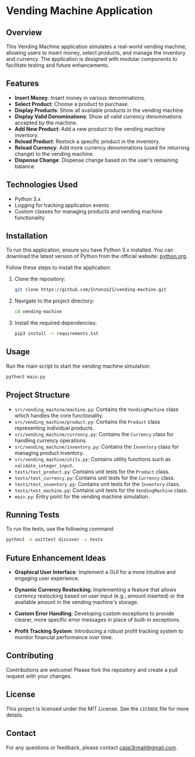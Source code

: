 # Vending Machine Application

## Overview

This Vending Machine application simulates a real-world vending machine, allowing users to insert money, select
products, and manage the inventory and currency. The application is designed with modular components to facilitate
testing and future enhancements.

## Features

- **Insert Money**: Insert money in various denominations.
- **Select Product**: Choose a product to purchase.
- **Display Products**: Show all available products in the vending machine.
- **Display Valid Denominations**: Show all valid currency denominations accepted by the machine.
- **Add New Product**: Add a new product to the vending machine inventory.
- **Reload Product**: Restock a specific product in the inventory.
- **Reload Currency**: Add more currency denominations (used for returning change) to the vending machine.
- **Dispense Change**: Dispense change based on the user's remaining balance.

## Technologies Used

- Python 3.x
- Logging for tracking application events
- Custom classes for managing products and vending machine functionality

## Installation

To run this application, ensure you have Python 3.x installed. You can download the latest version of Python from the
official website: [python.org](https://www.python.org/).

Follow these steps to install the application:

1. Clone the repository:

    ```sh
    git clone https://github.com/Intenzo21/vending-machine.git
    ```

2. Navigate to the project directory:
    ```sh
    cd vending-machine
    ```
3. Install the required dependencies:
    ```sh
    pip3 install -r requirements.txt
    ```

## Usage

Run the main script to start the vending machine simulation:

```sh
python3 main.py
```

## Project Structure

- `src/vending_machine/machine.py`: Contains the `VendingMachine` class which handles the core functionality.
- `src/vending_machine/product.py`: Contains the `Product` class representing individual products.
- `src/vending_machine/currency.py`: Contains the `Currency` class for handling currency operations.
- `src/vending_machine/inventory.py`: Contains the `Inventory` class for managing product inventory.
- `src/vending_machine/utils.py`: Contains utility functions such as `validate_integer_input`.
- `tests/test_product.py`: Contains unit tests for the `Product` class.
- `tests/test_currency.py`: Contains unit tests for the `Currency` class.
- `tests/test_inventory.py`: Contains unit tests for the `Inventory` class.
- `tests/test_machine.py`: Contains unit tests for the `VendingMachine` class.
- `main.py`: Entry point for the vending machine simulation.

## Running Tests

To run the tests, use the following command:

```sh
python3 -m unittest discover -s tests
```

## Future Enhancement Ideas

- **Graphical User Interface**: Implement a GUI for a more intuitive and engaging user experience.

- **Dynamic Currency Restocking**: Implementing a feature that allows currency restocking based on user input (e.g.,
  amount inserted) or the available amount in the vending machine's storage.

- **Custom Error Handling**: Developing custom exceptions to provide clearer, more specific error messages in place of
  built-in exceptions.

- **Profit Tracking System**: Introducing a robust profit tracking system to monitor financial performance over time.

## Contributing

Contributions are welcome! Please fork the repository and create a pull request with your changes.

## License

This project is licensed under the MIT License. See the `LICENSE` file for more details.

## Contact

For any questions or feedback, please contact [casp3rmail@gmail.com](mailto:casp3rmail@gmail.com).